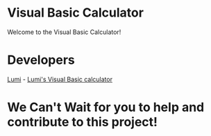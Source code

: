 # Visual Basic Calculator 
Welcome to the Visual Basic Calculator! 

# Developers
[Lumi](https://github.com/7t8) - [Lumi's Visual Basic calculator](https://github.com/dominic754/CalculatorInEveryLanguage/blob/main/Visual%20Basic/Form1.vb)

# We Can't Wait for you to help and contribute to this project!
